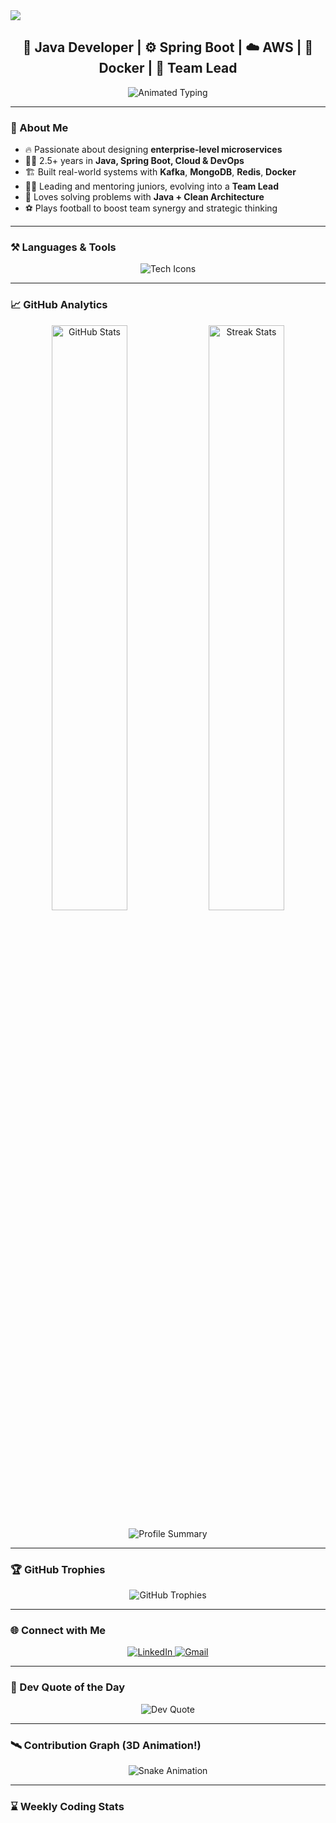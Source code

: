 <!-- Enhanced Animated Gradient Banner -->
<img src="https://capsule-render.vercel.app/api?type=waving&color=0:ff0080,100:00d4ff&height=240&section=header&text=Nitin%20Kajlekar%20👨‍💻&fontSize=50&fontColor=ffffff&animation=twinkle" />

<h2 align="center">🔭 Java Developer | ⚙️ Spring Boot | ☁️ AWS | 🐳 Docker | 💬 Team Lead</h2>

<p align="center">
  <img src="https://readme-typing-svg.herokuapp.com/?font=Fira+Code&weight=600&size=22&pause=1000&color=00d4ff&center=true&vCenter=true&width=600&lines=Innovative+Solutions;Cutting-Edge+Microservices;CI%2FCD+Maestro;Cloud+Enthusiast" alt="Animated Typing" />
</p>

---

### 🧠 About Me
- 🔥 Passionate about designing **enterprise-level microservices**  
- 👨‍💼 2.5+ years in **Java, Spring Boot, Cloud & DevOps**  
- 🏗️ Built real-world systems with **Kafka**, **MongoDB**, **Redis**, **Docker**  
- 🧑‍🏫 Leading and mentoring juniors, evolving into a **Team Lead**  
- 🧩 Loves solving problems with **Java + Clean Architecture**  
- ⚽ Plays football to boost team synergy and strategic thinking

---

### ⚒️ Languages & Tools

<div align="center">
  <img src="https://skillicons.dev/icons?i=java,spring,docker,kubernetes,mysql,mongodb,postgres,redis,kafka,jenkins,git,github,aws,postman,idea" alt="Tech Icons" />
</div>

---

### 📈 GitHub Analytics

<p align="center">
  <img width="49%" src="https://github-readme-stats.vercel.app/api?username=kajlekarn&show_icons=true&theme=tokyonight&hide_border=true" alt="GitHub Stats"/>
  <img width="49%" src="https://github-readme-streak-stats.herokuapp.com/?user=kajlekarn&theme=tokyonight&hide_border=true" alt="Streak Stats"/>
</p>

<p align="center">
  <img src="https://github-profile-summary-cards.vercel.app/api/cards/profile-details?username=kajlekarn&theme=tokyonight" alt="Profile Summary"/>
</p>

---

### 🏆 GitHub Trophies

<p align="center">
  <img src="https://github-profile-trophy.vercel.app/?username=kajlekarn&theme=dracula&no-frame=true&row=1&margin-w=15&margin-h=15" alt="GitHub Trophies"/>
</p>

---

### 🌐 Connect with Me

<p align="center">
  <a href="https://linkedin.com/in/nitin-kajlekar-a36823174" target="_blank">
    <img src="https://img.shields.io/badge/LinkedIn-0077B5?style=for-the-badge&logo=linkedin&logoColor=white" alt="LinkedIn"/>
  </a>
  <a href="mailto:kajlekarn@gmail.com">
    <img src="https://img.shields.io/badge/Gmail-D14836?style=for-the-badge&logo=gmail&logoColor=white" alt="Gmail"/>
  </a>
</p>

---

### 💬 Dev Quote of the Day

<p align="center">
  <img src="https://quotes-github-readme.vercel.app/api?type=horizontal&theme=radical" alt="Dev Quote" />
</p>

---

### 🛰️ Contribution Graph (3D Animation!)

<!-- 
To display an animated contribution graph, please set up the GitHub Action from Platane/snk:
https://github.com/Platane/snk
Make sure the output file is generated at:
https://github.com/nitinkajlekar/nitinkajlekar/raw/output/github-contribution-grid-snake.svg
-->
<p align="center">
  <img src="[https://github.com/kajlekarn/kajlekarn/raw/output/github-contribution-grid-snake-dark.svg](https://github.com/kajlekarn/kajlekarn/blob/main/github-contribution-grid-snake-dark.svg)" alt="Snake Animation" />
</p>

---

### ⌛ Weekly Coding Stats

<!-- (Optional) Uncomment the following section if you have Wakatime configured -->
<!--
```text
Java             ███████████░░░░░░░░░ 55%
SQL              ████████░░░░░░░░░░░░ 30%
YAML             ██░░░░░░░░░░░░░░░░░░ 10%
Others           ░░░░░░░░░░░░░░░░░░░░ 5%
